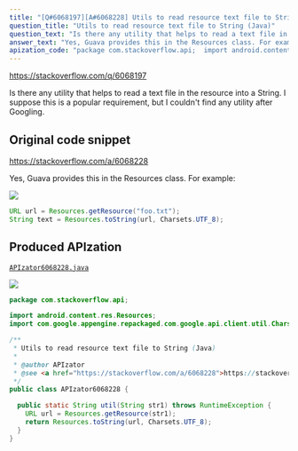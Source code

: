 ```yaml
---
title: "[Q#6068197][A#6068228] Utils to read resource text file to String (Java)"
question_title: "Utils to read resource text file to String (Java)"
question_text: "Is there any utility that helps to read a text file in the resource into a String. I suppose this is a popular requirement, but I couldn't find any utility after Googling."
answer_text: "Yes, Guava provides this in the Resources class. For example:"
apization_code: "package com.stackoverflow.api;  import android.content.res.Resources; import com.google.appengine.repackaged.com.google.api.client.util.Charsets;  /**  * Utils to read resource text file to String (Java)  *  * @author APIzator  * @see <a href=\"https://stackoverflow.com/a/6068228\">https://stackoverflow.com/a/6068228</a>  */ public class APIzator6068228 {    public static String util(String str1) throws RuntimeException {     URL url = Resources.getResource(str1);     return Resources.toString(url, Charsets.UTF_8);   } }"
---
```


https://stackoverflow.com/q/6068197

Is there any utility that helps to read a text file in the resource into a String. I suppose this is a popular requirement, but I couldn&#x27;t find any utility after Googling.



## Original code snippet

https://stackoverflow.com/a/6068228

Yes, Guava provides this in the Resources class. For example:

<div class="code-logo"><img src="/stackoverflow.png" /></div>

```java
URL url = Resources.getResource("foo.txt");
String text = Resources.toString(url, Charsets.UTF_8);
```

## Produced APIzation

[`APIzator6068228.java`](https://github.com/pasqualesalza/apization-temp-data/raw/master/search/APIzator6068228.java)

<div class="code-logo"><img src="/apizator.png" /></div>

```java
package com.stackoverflow.api;

import android.content.res.Resources;
import com.google.appengine.repackaged.com.google.api.client.util.Charsets;

/**
 * Utils to read resource text file to String (Java)
 *
 * @author APIzator
 * @see <a href="https://stackoverflow.com/a/6068228">https://stackoverflow.com/a/6068228</a>
 */
public class APIzator6068228 {

  public static String util(String str1) throws RuntimeException {
    URL url = Resources.getResource(str1);
    return Resources.toString(url, Charsets.UTF_8);
  }
}

```